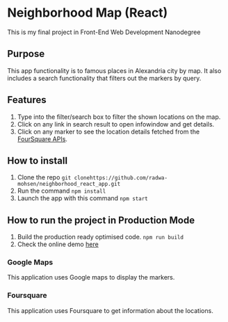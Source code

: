 # Neighborhood Map (React)

This is my final project in Front-End Web Development Nanodegree

## Purpose

This app functionality is to famous places in Alexandria city by map. It also includes a search functionality that filters out the markers by query.

## Features

1. Type into the filter/search box to filter the shown locations on the map.
2. Click on any link in search result to open infowindow and get details.
3. Click on any marker to see the location details fetched from the [FourSquare APIs](https://developer.foursquare.com/).


## How to install

1. Clone the repo `git clonehttps://github.com/radwa-mohsen/neighborhood_react_app.git`
2. Run the command `npm install`
3. Launch the app with this command `npm start`

## How to run the project in Production Mode

1. Build the production ready optimised code. `npm run build`
2. Check the online demo [here](https://radwa-mohsen.github.io/neighborhood_react_app/)

### Google Maps

This application uses Google maps to display the markers.

### Foursquare

This application uses Foursquare to get information about the locations.
